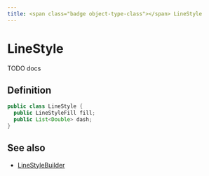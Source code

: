 ```yaml
---
title: <span class="badge object-type-class"></span> LineStyle
---
```

# <span class="badge object-type-class"></span> LineStyle

TODO docs

## Definition

```java
public class LineStyle {
  public LineStyleFill fill;
  public List<Double> dash;
}
```
## See also

 * <span class="badge builder"></span> [LineStyleBuilder](./builder-LineStyleBuilder.md)
